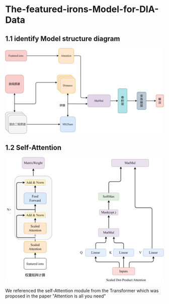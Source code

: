 # The-featured-irons-Model-for-DIA-Data

## 1.1 identify Model structure diagram
![](figs/模型结构.png)
## 1.2 Self-Attention
![](figs/self-Attention.png)

We referenced the self-Attention module from the Transformer which was proposed in the paper "Attention is all you need"





